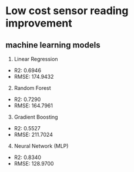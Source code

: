 # Low cost sensor reading improvement

## machine learning models

1. Linear Regression
- R2: 0.6946
- RMSE: 174.9432

2. Random Forest
- R2: 0.7290
- RMSE: 164.7961

3. Gradient Boosting
- R2: 0.5527
- RMSE: 211.7024

4. Neural Network (MLP)
- R2: 0.8340
- RMSE: 128.9700